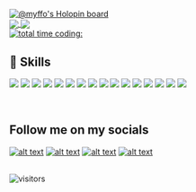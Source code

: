 [![@myffo's Holopin board](https://holopin.me/myffo)](https://holopin.io/@myffo)
<br>
<a href="https://github.com/dar1ooo">
  <img align="center" src="https://dar1ooo-readme-stats.vercel.app/api?username=dar1ooo&count_private=true&theme=jolly&custom_title=Github%20Stats" />
</a>
<a href="https://github.com/dar1ooo">
  <img align="center" src="https://github-readme-stats-fscwwl8nn-dar1ooo.vercel.app/api/wakatime?username=dar1ooo&layout=compact&langs_count=10&theme=jolly&custom_title=Coding%20Time&hide=Other&range=all_time" />
</a>
<br>
[![total time coding: ](https://wakatime.com/badge/user/fa934d48-2f5f-4190-bfe2-457ca68fec95.svg)](https://wakatime.com/@fa934d48-2f5f-4190-bfe2-457ca68fec95)
## 💼 Skills

![](https://img.shields.io/badge/Code-Angular-informational?style=flat&logo=angular&logoColor=white&color=4AB197)
![](https://img.shields.io/badge/Code-TypeScript-informational?style=flat&logo=TypeScript&logoColor=white&color=4AB197)
![](https://img.shields.io/badge/Code-CSharp-informational?style=flat&logo=c-sharp&logoColor=white&color=4AB197)
![](https://img.shields.io/badge/Code-JavaScript-informational?style=flat&logo=JavaScript&logoColor=white&color=4AB197)
![](https://img.shields.io/badge/Code-.NET-informational?style=flat&logo=.net&logoColor=white&color=4AB197)
![](https://img.shields.io/badge/Code-MongoDB-informational?style=flat&logo=MongoDB&logoColor=white&color=4AB197)
![](https://img.shields.io/badge/Code-MySQL-informational?style=flat&logo=MySQL&logoColor=white&color=4AB197)
![](https://img.shields.io/badge/Style-CSS-informational?style=flat&logo=css3&logoColor=white&color=4AB197)
![](https://img.shields.io/badge/Style-Sass-informational?style=flat&logo=Sass&logoColor=white&color=4AB197)
![](https://img.shields.io/badge/Tools-Docker-informational?style=flat&logo=docker&logoColor=white&color=4AB197)
![](https://img.shields.io/badge/Tools-NPM-informational?style=flat&logo=npm&logoColor=white&color=4AB197)
![](https://img.shields.io/badge/Tools-Postman-informational?style=flat&logo=Postman&logoColor=white&color=4AB197)
![](https://img.shields.io/badge/Tools-Photoshop-informational?style=flat&logo=Adobe-Photoshop&logoColor=white&color=4AB197)
![](https://img.shields.io/badge/Tools-Illustrator-informational?style=flat&logo=Adobe-Illustrator&logoColor=white&color=4AB197)
![](https://img.shields.io/badge/Tools-GitHub-informational?style=flat&logo=GitHub&logoColor=white&color=4AB197)
![](https://img.shields.io/badge/Tools-GitLab-informational?style=flat&logo=GitLab&logoColor=white&color=4AB197)

<br>

## Follow me on my socials

[![alt text][1.1]][1]
[![alt text][2.1]][2]
[![alt text][3.1]][3]
[![alt text][4.1]][4]

[1.1]: https://imgur.com/NScDJQ9.png (spotify)
[2.1]: https://imgur.com/hyEQE9Z.png (twitter)
[3.1]: https://imgur.com/Owli0mR.png (instagram)
[4.1]: https://imgur.com/lMbWZfR.png (snapchat)

[1]: https://open.spotify.com/user/darioschaffner7
[2]: https://twitter.com/dar1oooo
[3]: https://instagram.com/dar1ooo
[4]: https://www.snapchat.com/add/darr1oo
<br>
![visitors](https://visitor-badge.deta.dev/badge?page_id=myffo&left_color=black&right_color=green)
